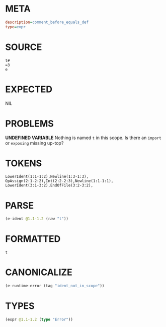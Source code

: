 # META
~~~ini
description=comment_before_equals_def
type=expr
~~~
# SOURCE
~~~roc
t#
=3
e
~~~
# EXPECTED
NIL
# PROBLEMS
**UNDEFINED VARIABLE**
Nothing is named `t` in this scope.
Is there an `import` or `exposing` missing up-top?

# TOKENS
~~~zig
LowerIdent(1:1-1:2),Newline(1:3-1:3),
OpAssign(2:1-2:2),Int(2:2-2:3),Newline(1:1-1:1),
LowerIdent(3:1-3:2),EndOfFile(3:2-3:2),
~~~
# PARSE
~~~clojure
(e-ident @1.1-1.2 (raw "t"))
~~~
# FORMATTED
~~~roc
t
~~~
# CANONICALIZE
~~~clojure
(e-runtime-error (tag "ident_not_in_scope"))
~~~
# TYPES
~~~clojure
(expr @1.1-1.2 (type "Error"))
~~~
